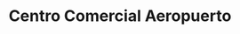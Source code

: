 ---
title: "Centro Comercial Aeropuerto"
url: /quito/centro-comercial-aeropuerto/
shop: centro comercial
---
